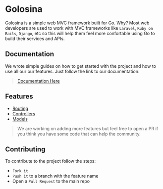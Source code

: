 # Golosina

Golosina is a simple web MVC framework built for Go. Why? Most web developers are used to work with MVC frameworks like `Laravel`, `Ruby on Rails`, `Django`, etc so this will help them feel more confortable using Go to build their services and APIs.

## Documentation

We wrote simple guides on how to get started with the project and how to use all our our features. Just follow the link to our documentation:

> [Documentation Here](https://eaperezc.github.io/golosina/)

## Features

* [Routing](routing.md)
* [Controllers](controllers.md)
* [Models](models.md)

> We are working on adding more features but feel free to open a PR if you think you have some code that can help the community.

## Contributing

To contribute to the project follow the steps:
* `Fork it`
* `Push it` to a branch with the feature name
* Open a `Pull Request` to the main repo
